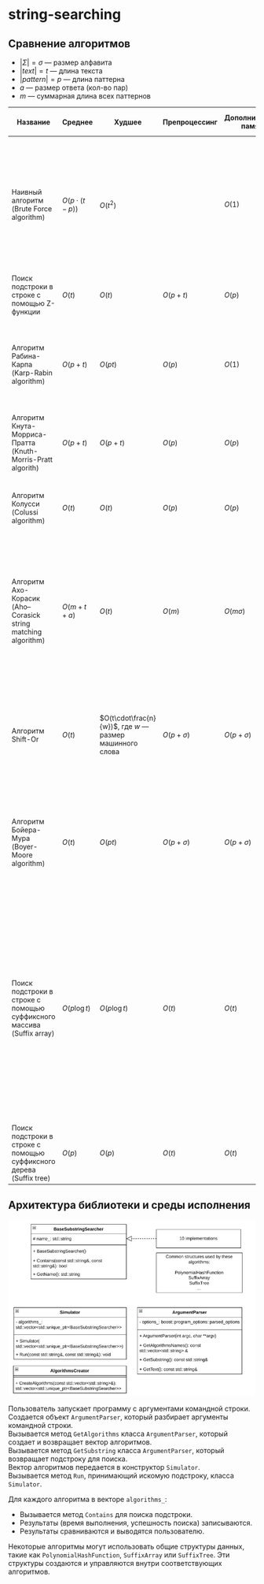 # string-searching

## Сравнение алгоритмов

- $|\Sigma| = \sigma$­ — размер алфавита
- $|text| = t$ — длина текста
- $|pattern| = p$ — длина паттерна
- $a$ — размер ответа (кол-во пар)
- $m$ — суммарная длина всех паттернов

| Название                                                               |  Среднее             |  Худшее                                      | Препроцессинг    |  Дополнительная память    |  Кол-во поисковых шаблонов    |  Порядок сравнения    |  Описание                                                                                                                                                                                                                                                                                                                           |
|------------------------------------------------------------------------|----------------------|----------------------------------------------|------------------|---------------------------|-------------------------------|-----------------------|-------------------------------------------------------------------------------------------------------------------------------------------------------------------------------------------------------------------------------------------------------------------------------------------------------------------------------------|
| Наивный алгоритм  (Brute Force algorithm)                              | $O(p \cdot (t - p))$ | $O(t^2)$                                   |                  | $O(1)$                  | Single                        | Прямой                | Если $p$ достаточно мало по сравнению с $t$, то асимптотика будет близкой к $O(t)$, что позволяет использовать его на практике в случаях, когда паттерн много меньше текста (например, Ctrl+F в браузерах)                                                                                               |
| Поиск подстроки в строке с помощью Z-функции                           | $O(t)$               | $O(t)$                                     | $O(p+t)$     | $O(p)$                  | Single                        | Прямой                | Использует Z-функцию                                                                                                                                                                                                                                                                                                                                    |
| Алгоритм Рабина-Карпа  (Karp-Rabin algorithm)                          | $O(p+t)$         | $O(pt)$                                   | $O(p)$         | $O(1)$                  | Single / Finite               | Прямой                | Данный алгоритм использует хэширование, что снижает скорость в среднем. Можно модифицировать для поиска нескольких паттернов                                                                                                                                                                                                        |
| Алгоритм Кнута-Морриса-Пратта  (Knuth-Morris-Pratt algorith)           | $O(p+t)$         | $O(p+t)$                                 | $O(p)$         | $O(p)$                  | Single                        | Прямой                | Использует  префикс-функцию                                                                                                                                                                                                                                                                                                         |
| Алгоритм Колусси  (Colussi algorithm)                                  | $O(t)$             | $O(t)$                                     | $O(p)$         | $O(p)$                  | Single                        | Прямой / Обратный     | Оптимизация  Алгоритма Кнута-Морриса-Пратта использует как прямой, так и обратный обход                                                                                                                                                                                                                                             |
| Алгоритм Ахо-Корасик  (Aho–Corasick string matching algorithm)         | $O(m+t+a)$     | $O(t)$                                     | $O(m)$         | $O(m\sigma)$                | Finite                        | Прямой                | Строит конечный автомат. Можно хранить таблицу переходов как индексный массив (array), а можно как Красно-черное дерево. В последнем случае уменьшится расход памяти, но ухудшится асимптотика                                                                                                                                      |
| Алгоритм Shift-Or                                                      | $O(t)$             | $O(t\cdot\frac{n}{w})$, где $w$ — размер машинного слова | $O(p+\sigma)$     | $O(p+\sigma)$              | Single                        | Прямой                | Использует тот факт, что в современных процессорах битовые сдвиг и или являются атомарными. Эффективен, если $p\le w$. Иначе деградирует и по памяти, и по сложности                                                                                                                                                                  |
| Алгоритм Бойера-Мура  (Boyer-Moore algorithm)                          | $O(t)$             | $O(pt)$                                   | $O(p+\sigma)$     | $O(p+\sigma)$              | Single                        | Обратный              | Считается наиболее быстрым из алгоритмов общего назначения. Использует эвристики. Существует большое количество оптимизаций                                                                                                                                                                                                      |
| Поиск подстроки в строке с помощью суффиксного массива  (Suffix array) | $O(p\log t)$    | $O(p\log t)$                            | $O(t)$         | $O(t)$                  | Single                        | Прямой                | Использует Суффиксный массив. Если использовать  Largest common prefix (lcp), то можно уменьшить асимптотику до $O(p+\log t)$. Суффиксный массив можно строить стандартными способами или  алгоритмом Карккайнена-Сандерса. Асимптотика приведена для построения суффиксного массива с помощью алгоритма Карккайнена-Сандерса |
| Поиск подстроки в строке с помощью суффиксного дерева  (Suffix tree)   | $O(p)$             | $O(p)$                                     | $O(t)$         | $O(t)$                  | Single                        | Прямой                | Позволяет выполнять поиск подстроки в строке за линейное время                                                                                                                                                                                                                                                                      |

## Архитектура библиотеки и среды исполнения

![Архитектура](docs/images/architecture.png)

Пользователь запускает программу с аргументами командной строки.\
Создается объект `ArgumentParser`, который разбирает аргументы командной строки.\
Вызывается метод `GetAlgorithms` класса `ArgumentParser`, который создает и возвращает вектор алгоритмов.\
Вызывается метод `GetSubstring` класса `ArgumentParser`, который возвращает подстроку для поиска.\
Вектор алгоритмов передается в конструктор `Simulator`.\
Вызывается метод `Run`, принимающий искомую подстроку, класса `Simulator`.

Для каждого алгоритма в векторе `algorithms_`:
- Вызывается метод `Contains` для поиска подстроки.
- Результаты (время выполнения, успешность поиска) записываются.
- Результаты сравниваются и выводятся пользователю.

Некоторые алгоритмы могут использовать общие структуры данных, такие как `PolynomialHashFunction`, `SuffixArray` или `SuffixTree`. Эти структуры создаются и управляются внутри соответствующих алгоритмов.
